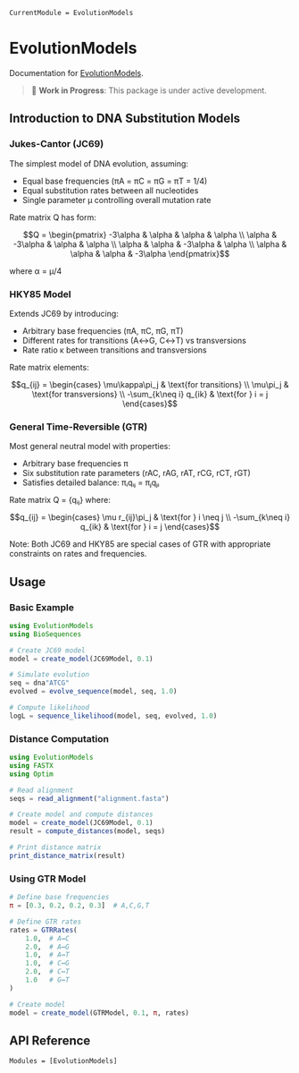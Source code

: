 ```@meta
CurrentModule = EvolutionModels
```

# EvolutionModels

Documentation for [EvolutionModels](https://github.com/mashu/EvolutionModels.jl).

> 🚧 **Work in Progress**: This package is under active development.

## Introduction to DNA Substitution Models

### Jukes-Cantor (JC69)
The simplest model of DNA evolution, assuming:
- Equal base frequencies (πA = πC = πG = πT = 1/4)
- Equal substitution rates between all nucleotides
- Single parameter μ controlling overall mutation rate

Rate matrix Q has form:
```math
Q = \begin{pmatrix}
-3\alpha & \alpha & \alpha & \alpha \\
\alpha & -3\alpha & \alpha & \alpha \\
\alpha & \alpha & -3\alpha & \alpha \\
\alpha & \alpha & \alpha & -3\alpha
\end{pmatrix}
```
where α = μ/4

### HKY85 Model
Extends JC69 by introducing:
- Arbitrary base frequencies (πA, πC, πG, πT)
- Different rates for transitions (A↔G, C↔T) vs transversions
- Rate ratio κ between transitions and transversions

Rate matrix elements:
```math
q_{ij} = \begin{cases}
\mu\kappa\pi_j & \text{for transitions} \\
\mu\pi_j & \text{for transversions} \\
-\sum_{k\neq i} q_{ik} & \text{for } i = j
\end{cases}
```

### General Time-Reversible (GTR)
Most general neutral model with properties:
- Arbitrary base frequencies π
- Six substitution rate parameters (rAC, rAG, rAT, rCG, rCT, rGT)
- Satisfies detailed balance: πᵢqᵢⱼ = πⱼqⱼᵢ

Rate matrix Q = {qᵢⱼ} where:
```math
q_{ij} = \begin{cases}
\mu r_{ij}\pi_j & \text{for } i \neq j \\
-\sum_{k\neq i} q_{ik} & \text{for } i = j
\end{cases}
```

Note: Both JC69 and HKY85 are special cases of GTR with appropriate constraints on rates and frequencies.

## Usage

### Basic Example
```julia
using EvolutionModels
using BioSequences

# Create JC69 model
model = create_model(JC69Model, 0.1)

# Simulate evolution
seq = dna"ATCG"
evolved = evolve_sequence(model, seq, 1.0)

# Compute likelihood
logL = sequence_likelihood(model, seq, evolved, 1.0)
```

### Distance Computation
```julia
using EvolutionModels
using FASTX
using Optim

# Read alignment
seqs = read_alignment("alignment.fasta")

# Create model and compute distances
model = create_model(JC69Model, 0.1)
result = compute_distances(model, seqs)

# Print distance matrix
print_distance_matrix(result)
```

### Using GTR Model
```julia
# Define base frequencies
π = [0.3, 0.2, 0.2, 0.3]  # A,C,G,T

# Define GTR rates
rates = GTRRates(
    1.0,  # A↔C
    2.0,  # A↔G
    1.0,  # A↔T
    1.0,  # C↔G
    2.0,  # C↔T
    1.0   # G↔T
)

# Create model
model = create_model(GTRModel, 0.1, π, rates)
```

## API Reference

```@autodocs
Modules = [EvolutionModels]
```
